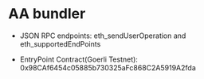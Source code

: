 # AA bundler

- JSON RPC endpoints: eth_sendUserOperation and eth_supportedEndPoints

- EntryPoint Contract(Goerli Testnet): 0x98CAf6454c05885b730325aFc868C2A5919A2fda
